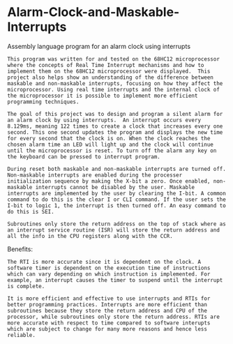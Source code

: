 # Alarm-Clock-and-Maskable-Interrupts
Assembly language program for an alarm clock using interrupts

    This program was written for and tested on the 68HC12 microprocessor where the concepts of Real Time Interrupt mechanisms and how to implement them on the 68HC12 microprocessor were displayed.  This project also helps show an understanding of the difference between maskable and non-maskable interrupts, focusing on how they affect the microprocessor. Using real time interrupts and the internal clock of the microprocessor it is possible to implement more efficient programming techniques. 

    The goal of this project was to design and program a silent alarm for an alarm clock by using interrupts.  An interrupt occurs every 8.129ms, meaning 122 times to create a clock that increases every one second. This one second updates the program and displays the new time for every second that the clock is on. When the clock reaches the chosen alarm time an LED will light up and the clock will continue until the microprocessor is reset. To turn off the alarm any key on the keyboard can be pressed to interrupt program.  
  
    During reset both maskable and non-maskable interrupts are turned off. Non-maskable interrupts are enabled during the processer initialization sequence by making the X-bit a zero. Once enabled, non-maskable interrupts cannot be disabled by the user. Maskable interrupts are implemented by the user by clearing the I-bit. A common command to do this is the clear I or CLI command. If the user sets the I-bit to logic 1, the interrupt is then turned off. An easy command to do this is SEI.
    
    Subroutines only store the return address on the top of stack where as an interrupt service routine (ISR) will store the return address and all the info in the CPU registers along with the CCR.  
    
Benefits:

    The RTI is more accurate since it is dependent on the clock. A software timer is dependent on the execution time of instructions which can vary depending on which instruction is implemented. For example, an interrupt causes the timer to suspend until the interrupt is complete.
    
    It is more efficient and effective to use interrupts and RTIs for better programming practices. Interrupts are more efficient than subroutines because they store the return address and CPU of the processor, while subroutines only store the return address. RTIs are more accurate with respect to time compared to software interupts which are subject to change for many more reasons and hence less reliable.   
